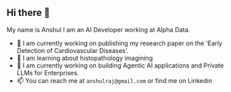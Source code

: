 ## Hi there 👋
My name is Anshul I am an AI Developer working at Alpha Data.
- 📕 I am currently working on publishing my research paper on the 'Early Detection of Cardiovascular Diseases'.
- 🌱 I am learning about histopathology imagining
- 🔭 I am currently working on building Agentic AI applications and Private LLMs for Enterprises.
- 📫 You can reach me at `anshulraj@gmail.com` or find me on Linkedin 

<!--
**Anshul261/anshul261** is a ✨ _special_ ✨ repository because its `README.md` (this file) appears on your GitHub profile.

Here are some ideas to get you started:

- 🔭 I’m currently working on ...
- 🌱 I’m currently learning ...
- 👯 I’m looking to collaborate on ...
- 🤔 I’m looking for help with ...
- 💬 Ask me about ...
- 📫 How to reach me: ...
- 😄 Pronouns: ...
- ⚡ Fun fact: ...
-->
